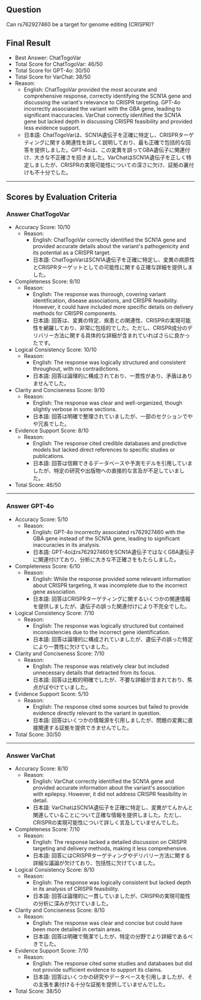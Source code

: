 ## Question

Can rs762927460 be a target for genome editing (CRISPR)?

## Final Result

- Best Answer: ChatTogoVar
- Total Score for ChatTogoVar: 46/50
- Total Score for GPT-4o: 30/50
- Total Score for VarChat: 38/50
- Reason:
  - English: ChatTogoVar provided the most accurate and comprehensive response, correctly identifying the SCN1A gene and discussing the variant's relevance to CRISPR targeting. GPT-4o incorrectly associated the variant with the GBA gene, leading to significant inaccuracies. VarChat correctly identified the SCN1A gene but lacked depth in discussing CRISPR feasibility and provided less evidence support.
  - 日本語: ChatTogoVarは、SCN1A遺伝子を正確に特定し、CRISPRターゲティングに関する関連性を詳しく説明しており、最も正確で包括的な回答を提供しました。GPT-4oは、この変異を誤ってGBA遺伝子に関連付け、大きな不正確さを招きました。VarChatはSCN1A遺伝子を正しく特定しましたが、CRISPRの実現可能性についての深さに欠け、証拠の裏付けも不十分でした。

---

## Scores by Evaluation Criteria

### Answer ChatTogoVar
- Accuracy Score: 10/10
  - Reason: 
    - English: ChatTogoVar correctly identified the SCN1A gene and provided accurate details about the variant's pathogenicity and its potential as a CRISPR target.
    - 日本語: ChatTogoVarはSCN1A遺伝子を正確に特定し、変異の病原性とCRISPRターゲットとしての可能性に関する正確な詳細を提供しました。
- Completeness Score: 9/10
  - Reason: 
    - English: The response was thorough, covering variant identification, disease associations, and CRISPR feasibility. However, it could have included more specific details on delivery methods for CRISPR components.
    - 日本語: 回答は、変異の特定、疾患との関連性、CRISPRの実現可能性を網羅しており、非常に包括的でした。ただし、CRISPR成分のデリバリー方法に関する具体的な詳細が含まれていればさらに良かったです。
- Logical Consistency Score: 10/10
  - Reason: 
    - English: The response was logically structured and consistent throughout, with no contradictions.
    - 日本語: 回答は論理的に構成されており、一貫性があり、矛盾はありませんでした。
- Clarity and Conciseness Score: 9/10
  - Reason: 
    - English: The response was clear and well-organized, though slightly verbose in some sections.
    - 日本語: 回答は明確で整理されていましたが、一部のセクションでやや冗長でした。
- Evidence Support Score: 8/10
  - Reason: 
    - English: The response cited credible databases and predictive models but lacked direct references to specific studies or publications.
    - 日本語: 回答は信頼できるデータベースや予測モデルを引用していましたが、特定の研究や出版物への直接的な言及が不足していました。
- Total Score: 46/50

---

### Answer GPT-4o
- Accuracy Score: 5/10
  - Reason: 
    - English: GPT-4o incorrectly associated rs762927460 with the GBA gene instead of the SCN1A gene, leading to significant inaccuracies in its analysis.
    - 日本語: GPT-4oはrs762927460をSCN1A遺伝子ではなくGBA遺伝子に関連付けており、分析に大きな不正確さをもたらしました。
- Completeness Score: 6/10
  - Reason: 
    - English: While the response provided some relevant information about CRISPR targeting, it was incomplete due to the incorrect gene association.
    - 日本語: 回答はCRISPRターゲティングに関するいくつかの関連情報を提供しましたが、遺伝子の誤った関連付けにより不完全でした。
- Logical Consistency Score: 7/10
  - Reason: 
    - English: The response was logically structured but contained inconsistencies due to the incorrect gene identification.
    - 日本語: 回答は論理的に構成されていましたが、遺伝子の誤った特定により一貫性に欠けていました。
- Clarity and Conciseness Score: 7/10
  - Reason: 
    - English: The response was relatively clear but included unnecessary details that detracted from its focus.
    - 日本語: 回答は比較的明確でしたが、不要な詳細が含まれており、焦点がぼやけていました。
- Evidence Support Score: 5/10
  - Reason: 
    - English: The response cited some sources but failed to provide evidence directly relevant to the variant in question.
    - 日本語: 回答はいくつかの情報源を引用しましたが、問題の変異に直接関連する証拠を提供できませんでした。
- Total Score: 30/50

---

### Answer VarChat
- Accuracy Score: 8/10
  - Reason: 
    - English: VarChat correctly identified the SCN1A gene and provided accurate information about the variant's association with epilepsy. However, it did not address CRISPR feasibility in detail.
    - 日本語: VarChatはSCN1A遺伝子を正確に特定し、変異がてんかんと関連していることについて正確な情報を提供しました。ただし、CRISPRの実現可能性について詳しく言及していませんでした。
- Completeness Score: 7/10
  - Reason: 
    - English: The response lacked a detailed discussion on CRISPR targeting and delivery methods, making it less comprehensive.
    - 日本語: 回答にはCRISPRターゲティングやデリバリー方法に関する詳細な議論が欠けており、包括性に欠けていました。
- Logical Consistency Score: 8/10
  - Reason: 
    - English: The response was logically consistent but lacked depth in its analysis of CRISPR feasibility.
    - 日本語: 回答は論理的に一貫していましたが、CRISPRの実現可能性の分析に深みが欠けていました。
- Clarity and Conciseness Score: 8/10
  - Reason: 
    - English: The response was clear and concise but could have been more detailed in certain areas.
    - 日本語: 回答は明確で簡潔でしたが、特定の分野でより詳細であるべきでした。
- Evidence Support Score: 7/10
  - Reason: 
    - English: The response cited some studies and databases but did not provide sufficient evidence to support its claims.
    - 日本語: 回答はいくつかの研究やデータベースを引用しましたが、その主張を裏付ける十分な証拠を提供していませんでした。
- Total Score: 38/50